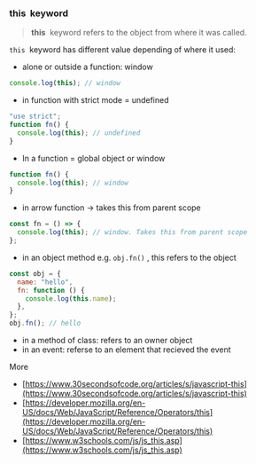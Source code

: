 ### this  keyword

> **this**  keyword refers to the object from where it was called.

`this`  keyword has different value depending of where it used:

- alone or outside a function: window

```js
console.log(this); // window
```

- in function with strict mode = undefined

```js
"use strict";
function fn() {
  console.log(this); // undefined
}
```

- In a function = global object or window

```js
function fn() {
  console.log(this); // window
}
```

- in arrow function -> takes this from parent scope

```js
const fn = () => {
  console.log(this); // window. Takes this from parent scope
};
```

- in an object method e.g. `obj.fn()` , this refers to the object

```js
const obj = {
  name: "hello",
  fn: function () {
    console.log(this.name);
  },
};
obj.fn(); // hello
```

- in a method of class: refers to an owner object
- in an event: referse to an element that recieved the event

More

- [https://www.30secondsofcode.org/articles/s/javascript-this](https://www.30secondsofcode.org/articles/s/javascript-this)
- [https://developer.mozilla.org/en-US/docs/Web/JavaScript/Reference/Operators/this](https://developer.mozilla.org/en-US/docs/Web/JavaScript/Reference/Operators/this)
- [https://www.w3schools.com/js/js_this.asp](https://www.w3schools.com/js/js_this.asp)